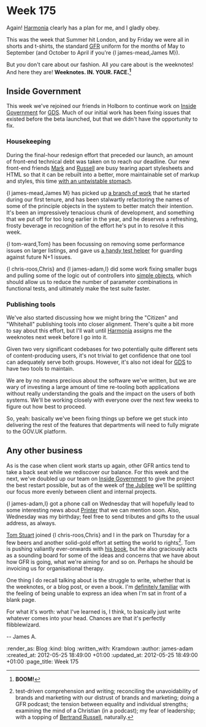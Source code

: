 Week 175
=========

Again! [Harmonia][] clearly has a plan for me, and I gladly obey.

This was the week that Summer hit London, and by Friday we were all in shorts and t-shirts, the standard [GFR](/) uniform for the months of May to September (and October to April if you're {l james-mead,James M}).

But *you* don't care about our fashion. All *you* care about is the weeknotes! And here they are! **Weeknotes. IN. YOUR. FACE.[^boom]**

Inside Government
------

This week we've rejoined our friends in Holborn to continue work on [Inside Government][] for [GDS][]. Much of our initial work has been fixing issues that existed before the beta launched, but that we didn't have the opportunity to fix.

### Housekeeping

During the final-hour redesign effort that preceded our launch, an amount of front-end technical debt was taken on to reach our deadline. Our new front-end friends [Mark](http://mhurrell.co.uk/) and [Russell](https://twitter.com/russellthorn) are busy tearing apart stylesheets and HTML so that it can be rebuilt into a better, more maintainable set of markup and styles, this time [with an untwistable stomach](http://www.snpp.com/episodes/8F17.html).

{l james-mead,James M} has picked up [a branch of work](https://github.com/alphagov/whitehall/compare/89bb4a959dfa2c9567c48b33f01384878e17d4b1...0b0734285f6b9bd0350a46d2de978dd59db97440) that he started during our first tenure, and has been stalwartly refactoring the names of some of the principle objects in the system to better match their intention. It's been an impressively tenacious chunk of development, and something that we put off for too long earlier in the year, and he deserves a refreshing, frosty beverage in recognition of the effort he's put in to resolve it this week.

{l tom-ward,Tom} has been focussing on removing some performance issues on larger listings, and gave us [a handy test helper](https://github.com/alphagov/whitehall/commit/1d393945af0525c92d25b75b9e1b614b9f78596f#L5R18) for guarding against future N+1 issues.

{l chris-roos,Chris} and {l james-adam,I} did some work fixing smaller bugs and pulling some of the logic out of controllers into [simple objects](https://github.com/alphagov/whitehall/commit/e9f82fae580e379c3c18f2605dfd38dfb1f530ef), which should allow us to reduce the number of parameter combinations in functional tests, and ultimately make the test suite faster.

### Publishing tools

We've also started discussing how we might bring the "Citizen" and "Whitehall" publishing tools into closer alignment. There's quite a bit more to say about this effort, but I'll wait until [Harmonia][] assigns me the weeknotes next week before I go into it.

Given two very significant codebases for two potentially quite different sets of content-producing users, it's not trivial to get confidence that one tool can adequately serve both groups. However, it's also not ideal for [GDS][] to have two tools to maintain.

We are by no means precious about the software we've written, but we are wary of investing a large amount of time re-tooling both applications without really understanding the goals and the impact on the users of both systems. We'll be working closely with everyone over the next few weeks to figure out how best to proceed.

So, yeah: basically we've been fixing things up before we get stuck into delivering the rest of the features that departments will need to fully migrate to the GOV.UK platform.


Any other business
----

As is the case when client work starts up again, other GFR antics tend to take a back seat while we rediscover our balance. For this week and the next, we've doubled up our team on [Inside Government][] to give the project the best restart possible, but as of the week of [the Jubilee](http://www.direct.gov.uk/en/Nl1/Newsroom/Features/DG_WP200687) we'll be splitting our focus more evenly between client and internal projects.

{l james-adam,I} got a phone call on Wednesday that will hopefully lead to some interesting news about [Printer][] that we can mention soon. Also, Wednesday was my birthday; feel free to send tributes and gifts to the usual address, as always.

[Tom Stuart](http://experthuman.com) joined {l chris-roos,Chris} and I in the park on Thursday for a few beers and another solid-gold effort at setting the world to rights[^topics]. Tom is pushing valiantly ever-onwards with [his book](http://experthuman.com/computation-book), but he also graciously acts as a sounding board for some of the ideas and concerns that we have about how GFR is going, what we're aiming for and so on. Perhaps he should be invoicing us for organisational therapy.

One thing I do recall talking about is the struggle to write, whether that is the weeknotes, or a blog post, or even a book. I'm [definitely familiar](http://scholar.google.co.uk/scholar?cluster=13419125528182239712&hl=en&as_sdt=0,5&sciodt=0,5) with the feeling of being unable to express an idea when I'm sat in front of a blank page.

For what it's worth: what I've learned is, I think, to basically just write whatever comes into your head. Chances are that it's perfectly flibblewizard.

-- James A.

[^boom]: **BOOM!**
[^topics]: test-driven comprehension and writing; reconciling the unavoidability of brands and marketing with our distrust of brands and marketing; doing a GFR podcast; the tension between equality and individual strengths; examining the mind of a Christian (in a podcast); my fear of leadership; with a topping of [Bertrand Russell][], naturally.

[Harmonia]: http://github.com/freerange/harmonia
[Inside Government]: /inside-government
[GDS]: http://digital.cabinetoffice.gov.uk
[Bertrand Russell]: https://gist.github.com/2759123
[Printer]: /printer

:render_as: Blog
:kind: blog
:written_with: Kramdown
:author: james-adam
:created_at: 2012-05-25 18:49:00 +01:00
:updated_at: 2012-05-25 18:49:00 +01:00
:page_title: Week 175
